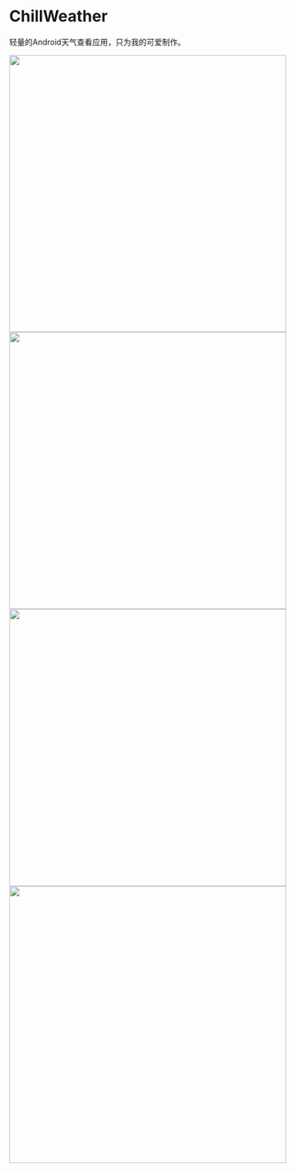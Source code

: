 # ChillWeather
轻量的Android天气查看应用，只为我的可爱制作。

<img width="500"  src="https://github.com/zhaobozhen/chillweather/raw/master/sampledata/Screenshot_2018-11-05-16-56-22-128_com.absinthe.chillweather.png"/>
<img width="500"  src="https://github.com/zhaobozhen/chillweather/raw/master/sampledata/Screenshot_2018-11-05-16-56-32-844_com.absinthe.chillweather.png"/>
<img width="500"  src="https://github.com/zhaobozhen/chillweather/raw/master/sampledata/Screenshot_2018-11-05-16-56-40-483_com.absinthe.chillweather.png"/>
<img width="500"  src="https://github.com/zhaobozhen/chillweather/raw/master/sampledata/Screenshot_2018-11-05-17-00-45-927_com.absinthe.chillweather.png"/>
